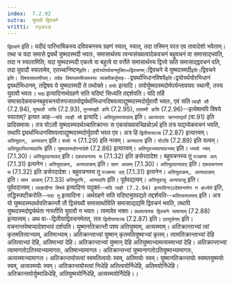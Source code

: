 ```yaml
---
index:  7.2.92
sutra:  युवावौ द्विवचने
vritti:  nyasa
---
```


`द्विवचने` इति। यदीदं पारिभाषिकस्य दविवचनस्य ग्रहणं स्यात्, स्यात्, तदा तस्मिन् परत एव तावादेशो भवेताम्। तथा च यदा समासे द्व्यर्थे युष्मदस्मदी भवतः, समासार्थस्य त्वन्यसंख्यत्वादेकवचनं बहुवचनं वा समासाद्भवति, तदा न स्यातामिति; यदा युष्मदस्मदी एकत्वे वा बहुत्वे वा वर्त्तेते समासार्थस्य द्वित्त्वे सति समासाद्द्ववचनं वति, तदा युवादौ स्यातामेव, एतच्चानिष्टम्` इति। द्वयोरर्थयर्वचनमुक्तिः=द्विवचनम्। `द्विवचने ये युष्मदस्मदी` इति। `द्विवचने` इति। विषयसपतमीयम्। तदेव विषयसप्मीत्वमस्या व्यक्तीकर्तुमाह--`द्व्यर्थाभिधानविषये` इति। `द्वयोरर्थयोरभिधानं द्व्यर्थाभिधानम्, तद्विषय ये युष्मदस्मदी ते तथोक्ते। `तयोः` इत्यादि। तयोर्युष्मदस्मदोर्मपर्यन्तावयवः स्थानी, तस्य युवावौ भवतः।
`यदा` इत्यादिनार्थग्रहणे सति यदिष्टं सिध्यति तद्दर्शयति। यदि तर्हि समासादेकवचनबहुवचनयोरुपजातयोर्द्व्यर्थाभिधानदिषयत्वाद्युष्मदस्मदोर्युवावौ भवतः, एवं सति `त्वाहौ सौ` (7.2.94), `यूयववौ जसि` (7.2.93), `तुभ्यमह्यौ ङपि` (7.2.95), `तदममौ ङसि` (7.2.96)--इत्येषामपि विषये स्याताम्? इत्यत आह--`यदि त्वाहौ सौ` इत्यादि। `अतियुवामत्यावाम्` इति। `आत्यादयः क्रान्ताद्यर्थे` (वा.91) इति प्रादिसमासः। तत्र योऽसौ युष्मदस्मदर्थञ्चातिक्रान्तः स एकसंख्यावच्छिन्नोऽर्थ इति तत्र यद्यप्येकवचनं भवति, तथापि द्व्यर्थाभिधानविषयत्वाद्युष्मदस्मदोर्युवावौ भवत एव। अत्र हि `द्वितीयायाञ्च` (7.2.87) इत्यात्त्वम्। `अतियुवान्, अत्यावान्` इति। `शसो न` (7.1.29) इति नत्वम्। `अत्यावया` इति। `योऽचि` (7.2.89) इति यत्वम्। `अतियुवाभिरत्यावाभिः` इति। `युष्मदस्मदोरनादेशे` (7.2.86) इत्यात्त्वम्। `अतियुवभ्यमत्यावभ्यम्` इति। `भ्यसो भ्यम्` (7.1.30)। `अतियुवदत्यावत्` इति। `एकवचनस्य च` (7.1.32) इति ङसेरदादेशः। बहुवचनस्य तु `पञ्चम्या अत्` (7.1.31) इत्यनेन। `अतियुदाकम्, अत्यावाकम्` इति। `साम आकम्` (7.1.30)। `अतियुवदत्यावत्` इति। `एकवचनस्य च` (7.1.32) इति ङसेरदादेशः। बहुवचनस्य तु `पञ्चम्या उत्` (7.1.31) इत्यनेन। `अतियुवाकम्, अत्यावाकम्` इति। `साम आकम्` (7.1.33) `अतियुवयि, अत्यादयि` इति। पूर्ववद्यत्वम्। `अतियुवासु अत्यावासु` इति। पूर्ववदात्त्वम्।
`त्वाहादीनां विषये` इत्यादिना यदुक्तं--`यदि त्वहौ (7.2.94) इत्यादिनाऽऽदेशान्तरेण न बाध्येते` इति, तद्धिस्पष्टीकरोति--`यदा तु` इत्यादिना। अर्थग्रहणे सति यदिष्टमुपपद्यते तद्दर्शयति--`अतित्वामतमाम्` इति। अत्र यो युष्मदस्मदर्थावतिक्रान्तौ तौ द्विसंख्यौ समासार्थाविति समासाद्यद्यमि द्विवचनं भवति, तथापि युष्मदस्मदोर्द्व्यर्थता नास्तीति युवावौ न भवतः। त्वमावेव भक्तः। `प्रथमायाश्च द्विवचने भाषायाम्` (7.2.88) इत्यात्त्वम्। अथ वा--द्वितीयाद्विवचनमेतत्, ततः `द्वितीयायाञ्च` (7.2.87) इति। `एवसुन्नेयम्` इति। वचनान्तरेष्वप्यादेशाभावं दर्शयति। युष्मानतिक्रान्तौ पश्य अतियुष्माम्, अत्यस्माम्। अतिक्रान्ताभ्यां त्वां कृतमतित्वाभ्याम्, अतिमाभ्याम्। अतिक्रान्ताभ्यां युष्मान् कृतमतियुष्माभ्यां कृतम्। त्वामतिक्रान्ताभ्यां देहि अतित्वाभ्यां देहि, अतिमाभ्यां देहि। अतिक्रान्ताभ्यां युष्मान् देहि अतियुष्माभ्यामत्यस्माभ्यां देहि। अतिक्रान्ताभ्यां त्वामागतोऽतिस्याभ्यामागतः, अतिमाभ्यामागतः। अतिक्रान्तभ्यां युष्मानागतोऽतियुष्माभ्यामागतः, अत्यस्माभ्यामागतः। अतिक्रान्तयोस्त्वां स्वमतित्वयोः स्वम्, अतिमयोः स्वम्। युष्मानतिक्रान्तयोः स्वमतयुष्मयोः स्वम्, अत्यस्मयोः स्वम्। अतिक्रान्तयोस्त्वां निधेहि अतित्वयोर्निधेहि, अतिमयोर्निधेहि। अतिक्रान्तयोर्युष्मान्निधेहि, अतियुष्मयोर्निधेहि, अत्यस्मयोर्निदेहि।।

